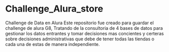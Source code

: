 # Challenge_Alura_store
Challenge de Data en Alura 
Este repositorio fue creado para guardar el challenge de alura G8, Tratando de la consultoria de 4 bases de datos para gestionar los datos entrantes y tomar decisiones mas concientes y certeras 
sobre decisiones administrativas que debe de tener todas las tiendas o cada una de estas de manera independiente.
